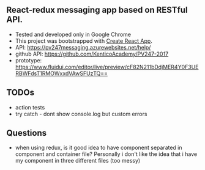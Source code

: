 
## React-redux messaging app based on RESTful API.

- Tested and developed only in Google Chrome
- This project was bootstrapped with [Create React App](https://github.com/facebookincubator/create-react-app).
- API: https://pv247messaging.azurewebsites.net/help/
- github API: https://github.com/KenticoAcademy/PV247-2017
- prototype: https://www.fluidui.com/editor/live/preview/cF82N211bDdjMER4Y0F3UERBWFdsT1RMOWxxdVAwSFUzTQ==

## TODOs
- action tests
- try catch - dont show console.log but custom errors

## Questions
- when using redux, is it good idea to have component separated in component and container file? Personally i don't like the idea that i have my component in three different files (too messy)
